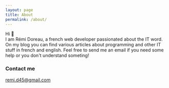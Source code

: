 ```yaml
---
layout: page
title: About
permalink: /about/
---
```


Hi 👋       
I am Rémi Doreau, a french web developer passionated about the IT word.
On my blog you can find various articles about programming and other IT stuff in french and english.
Feel free to send me an email if you need some help or you don't understand someting!

### Contact me

[remi.d45@gmail.com](mailto:remi.d45@gmail.com)
